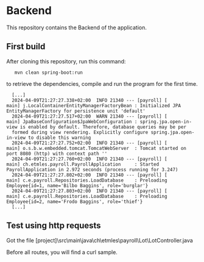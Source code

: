 # Backend
This repository contains the Backend of the application.

## First build

After cloning this repository, run this command:

```
   mvn clean spring-boot:run
```

to retrieve the dependencies, compile and run the program for the first time.

```
  [...]
  2024-04-09T21:27:27.338+02:00  INFO 21340 --- [payroll] [           main] j.LocalContainerEntityManagerFactoryBean : Initialized JPA EntityManagerFactory for persistence unit 'default'
  2024-04-09T21:27:27.517+02:00  WARN 21340 --- [payroll] [           main] JpaBaseConfiguration$JpaWebConfiguration : spring.jpa.open-in-view is enabled by default. Therefore, database queries may be per
  formed during view rendering. Explicitly configure spring.jpa.open-in-view to disable this warning
  2024-04-09T21:27:27.752+02:00  INFO 21340 --- [payroll] [           main] o.s.b.w.embedded.tomcat.TomcatWebServer  : Tomcat started on port 8080 (http) with context path ''
  2024-04-09T21:27:27.760+02:00  INFO 21340 --- [payroll] [           main] ch.etmles.payroll.PayrollApplication     : Started PayrollApplication in 2.972 seconds (process running for 3.247)
  2024-04-09T21:27:27.802+02:00  INFO 21340 --- [payroll] [           main] c.e.payroll.Repositories.LoadDatabase    : Preloading Employee{id=1, name='Bilbo Baggins', role='burglar'}
  2024-04-09T21:27:27.803+02:00  INFO 21340 --- [payroll] [           main] c.e.payroll.Repositories.LoadDatabase    : Preloading Employee{id=2, name='Frodo Baggins', role='thief'}
  [...]
```

## Test using http requests

Got the file [project]\src\main\java\ch\etmles\payroll\Lot\LotController.java

Before all routes, you will find a curl sample.